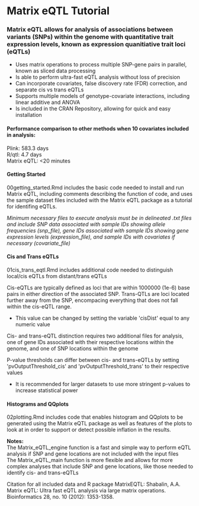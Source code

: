 # Matrix eQTL Tutorial
### Matrix eQTL allows for analysis of associations between variants (SNPs) within the genome with quantitative trait expression levels, known as expression quanitiative trait loci (eQTLs)
- Uses matrix operations to process multiple SNP-gene pairs in parallel, known as sliced data processing
- Is able to perform ultra-fast eQTL analysis without loss of precision
- Can incorporate covariates, false discovery rate (FDR) correction, and separate cis vs trans eQTLs
- Supports multiple models of genotype-covariate interactions, including linear additive and ANOVA
- Is included in the CRAN Repository, allowing for quick and easy installation

#### Performance comparison to other methods when 10 covariates included in analysis:
Plink: 583.3 days \
R/qtl: 4.7 days \
Matrix eQTL: <20 minutes

#### Getting Started
00getting_started.Rmd includes the basic code needed to install and run Matrix eQTL, including comments describing the function of code, and uses the sample dataset files included with the Matrix eQTL package as a tutorial for identifing eQTLs.

*Minimum necessary files to execute analysis must be in delineated .txt files and include SNP data associated with sample IDs showing allele frequencies (snp_file), gene IDs associated with sample IDs showing gene expression levels (expression_file), and sample IDs with covariates if necessary (covariate_file)*

#### Cis and Trans eQTLs
01cis_trans_eqtl.Rmd includes additional code needed to distinguish local/cis eQTLs from distant/trans eQTLs

Cis-eQTLs are typically defined as loci that are within 1000000 (1e-6) base pairs in either direction of the associated SNP. Trans-QTLs are loci located further away from the SNP, encompacing everything that does not fall within the cis-eQTL range.

- This value can be changed by setting the variable 'cisDist' equal to any numeric value

Cis- and trans-eQTL distinction requires two additional files for analysis, one of gene IDs associated with their respective locations within the genome, and one of SNP locations within the genome

P-value thresholds can differ between cis- and trans-eQTLs by setting 'pvOutputThreshold_cis' and 'pvOutputThreshold_trans' to their respective values

- It is recommended for larger datasets to use more stringent p-values to increase statistical power

#### Histograms and QQplots
02plotting.Rmd includes code that enables histogram and QQplots to be generated using the Matrix eQTL package as well as features of the plots to look at in order to support or detect possible inflation in the results.

**Notes:** \
The Matrix_eQTL_engine function is a fast and simple way to perform eQTL analysis if SNP and gene locations are not included with the input files \
The Matrix_eQTL_main function is more flexible and allows for more complex analyses that include SNP and gene locations, like those needed to identify cis- and trans-eQTLs

Citation for all included data and R package MatrixEQTL: Shabalin, A.A. Matrix eQTL: Ultra fast eQTL analysis via large matrix operations. Bioinformatics 28, no. 10 (2012): 1353-1358.
